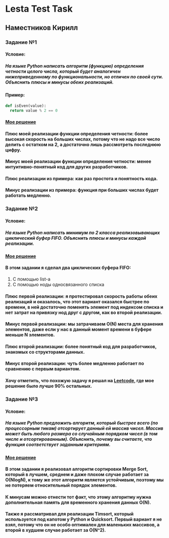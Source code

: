 # **Lesta Test Task**

## Наместников Кирилл

### Задание №1

#### Условие:
##### На языке Python написать алгоритм (функцию) определения четности целого числа, который будет аналогичен нижеприведенному по функциональности, но отличен по своей сути. Объяснить плюсы и минусы обеих реализаций. 

#### Пример: 
```python
def isEven(value):
  return value % 2 == 0
```

#### [Мое решение](first_task/main.py)

#### Плюс моей реализации функции определения четности: более высокая скорость на больших числах, потому что не надо все число делить с остатком на 2, а достаточно лишь рассмотреть последнюю цифру.

#### Минус моей реализации функции определения четности: менее интуитивно-понятный код для других разработчиков.

#### Плюс реализации из примера: как раз простота и понятность кода.

#### Минус реализации из примера: функция при больших числах будет работать медленно.

### Задание №2

#### Условие:
##### На языке Python написать минимум по 2 класса реализовывающих циклический буфер FIFO. Объяснить плюсы и минусы каждой реализации.

#### [Мое решение](second_task/main.py)

#### В этом задании я сделал два циклических буфера FIFO:
1. С помощью list-а
2. С помощью ноды односвязанного списка

#### Плюс первой реализации: я протестировал скорость работы обеих реализаций и оказалось, что этот вариант оказался быстрее по времени, в ней достаточно поменять элемент под индексом списка и нет затрат на привязку нод друг с другом, как во второй реализации.

#### Минус первой реализации: мы затрачиваем O(N) места для хранения элементов, даже если у нас в данный момент времени в буфере меньше N элементов.

#### Плюс второй реализации: более понятный код для разработчиков, знакомых со структорами данных.

#### Минус второй реализации: чуть более медленно работает по сравнению с первым вариантом.

#### Хочу отметить, что похожую задачу я решал на [Leetcode](https://leetcode.com/problems/design-circular-queue/description/), где мое решение было лучше 90% остальных.

### Задание №3

#### Условие:
##### На языке Python предложить алгоритм, который быстрее всего (по процессорным тикам) отсортирует данный ей массив чисел. Массив может быть любого размера со случайным порядком чисел (в том числе и отсортированным). Объяснить, почему вы считаете, что функция соответствует заданным критериям.

#### [Мое решение](third_task/main.py)

#### В этом задании я реализовал алгоритм сортировки Merge Sort, который в лучшем, среднем и даже плохом случае работает за O(NlogN), к тому же этот алгоритм является устойчивым, поэтому мы не потеряем относительный порядок элементов.

#### К минусам можно отнести тот факт, что этому алгоритму нужна дополнительная память для временного хранения данных O(N).

#### Также я рассматривал для реализации Timsort, который используется под капотом у Python и Quicksort. Первый вариант я не взял, потому что он не особо оптимален для маленьких массивов, а второй в худшем случае работает за O(N^2).
